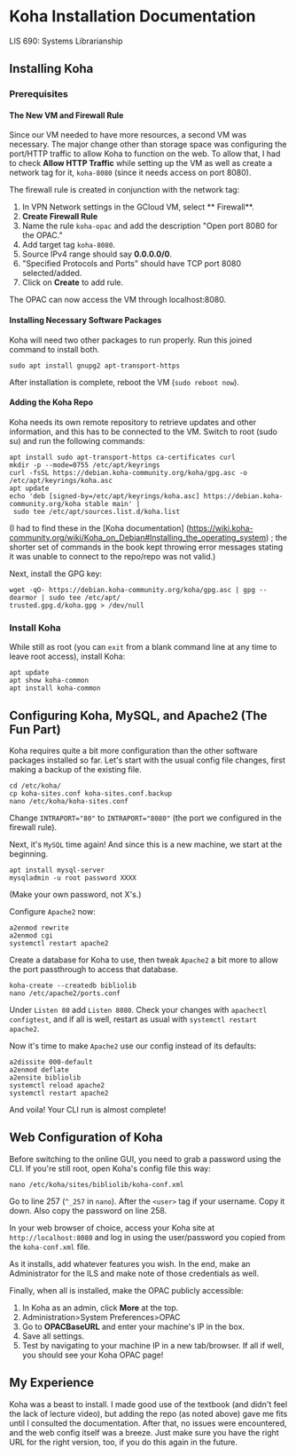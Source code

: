 # Koha Installation Documentation
LIS 690: Systems Librarianship

## Installing Koha
### Prerequisites
#### The New VM and Firewall Rule
Since our VM needed to have more resources, a second VM was necessary. The major change other than
storage space was configuring the port/HTTP traffic to allow Koha to function on the web. To allow that,
I had to check **Allow HTTP Traffic** while setting up the VM as well as create a network tag for it,
 `koha-8080` (since it needs access on port 8080).

 The firewall rule is created in conjunction with the network tag:
 1. In VPN Network settings in the GCloud VM, select ** Firewall**.
 2. **Create Firewall Rule**
 3. Name the rule `koha-opac` and add the description "Open port 8080 for the OPAC."
 4. Add target tag `koha-8080`. 
 5. Source IPv4 range should say **0.0.0.0/0**.
 6. "Specified Protocols and Ports" should have TCP port 8080 selected/added.
 7. Click on **Create** to add rule.

 The OPAC can now access the VM through localhost:8080.
 
#### Installing Necessary Software Packages
Koha will need two other packages to run properly. Run this joined command to install both.
```
sudo apt install gnupg2 apt-transport-https
```
After installation is complete, reboot the VM (`sudo reboot now`).

#### Adding the Koha Repo
Koha needs its own remote repository to retrieve updates and other information, and this has to be
connected to the VM. Switch to root (sudo su) and run the following commands:
```
apt install sudo apt-transport-https ca-certificates curl
mkdir -p --mode=0755 /etc/apt/keyrings
curl -fsSL https://debian.koha-community.org/koha/gpg.asc -o /etc/apt/keyrings/koha.asc
apt update
echo 'deb [signed-by=/etc/apt/keyrings/koha.asc] https://debian.koha-community.org/koha stable main' |
 sudo tee /etc/apt/sources.list.d/koha.list
```
(I had to find these in the [Koha documentation] (https://wiki.koha-community.org/wiki/Koha_on_Debian#Installing_the_operating_system)
; the shorter set of commands in the book kept throwing error messages stating it was unable to connect 
to the repo/repo was not valid.)

Next, install the GPG key:
```
wget -qO- https://debian.koha-community.org/koha/gpg.asc | gpg --dearmor | sudo tee /etc/apt/
trusted.gpg.d/koha.gpg > /dev/null
```
### Install Koha
While still as root (you can `exit` from a blank command line at any time to leave root access), install
Koha:
```
apt update
apt show koha-common
apt install koha-common
```

## Configuring Koha, MySQL, and Apache2 (The Fun Part)
Koha requires quite a bit more configuration than the other software packages installed so far. Let's 
start with the usual config file changes, first making a backup of the existing file.
```
cd /etc/koha/
cp koha-sites.conf koha-sites.conf.backup
nano /etc/koha/koha-sites.conf
```
Change `INTRAPORT="80"` to `INTRAPORT="8080"` (the port we configured in the firewall rule).

Next, it's `MySQL` time again! And since this is a new machine, we start at the beginning.
```
apt install mysql-server
mysqladmin -u root password XXXX
```
(Make your own password, not X's.)

Configure `Apache2` now:
```
a2enmod rewrite
a2enmod cgi
systemctl restart apache2
```
Create a database for Koha to use, then tweak `Apache2` a bit more to allow the port passthrough to 
access that database.
```
koha-create --createdb bibliolib
nano /etc/apache2/ports.conf
```
Under `Listen 80` add `Listen 8080`. Check your changes with `apachectl configtest`, and if all is well,
restart as usual with `systemctl restart apache2`.

Now it's time to make `Apache2` use our config instead of its defaults:
```
a2dissite 000-default
a2enmod deflate
a2ensite bibliolib
systemctl reload apache2
systemctl restart apache2
```

And voila! Your CLI run is almost complete!

## Web Configuration of Koha
Before switching to the online GUI, you need to grab a password using the CLI. If you're still root,
open Koha's config file this way:
```
nano /etc/koha/sites/bibliolib/koha-conf.xml
```
Go to line 257 (`^_257` in `nano`). After the `<user>` tag if your username. Copy it down. Also copy
the password on line 258.

In your web browser of choice, access your Koha site at `http://localhost:8080` and log in using the
user/password you copied from the `koha-conf.xml` file.

As it installs, add whatever features you wish. In the end, make an Administrator for the ILS and 
make note of those credentials as well.

Finally, when all is installed, make the OPAC publicly accessible:
1. In Koha as an admin, click **More** at the top.
2. Administration>System Preferences>OPAC
3. Go to **OPACBaseURL** and enter your machine's IP in the box.
4. Save all settings.
5. Test by navigating to your machine IP in a new tab/browser. If all if well, you should see your
Koha OPAC page!

## My Experience
Koha was a beast to install. I made good use of the textbook (and didn't feel the lack of lecture
video), but adding the repo (as noted above) gave me fits until I consulted the documentation. After
that, no issues were encountered, and the web config itself was a breeze. Just make sure you have
the right URL for the right version, too, if you do this again in the future.
